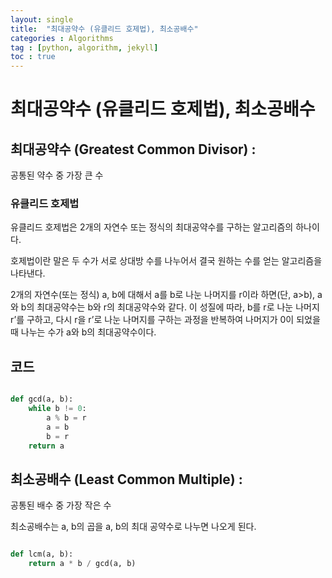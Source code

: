 ```yaml
---
layout: single
title:  "최대공약수 (유클리드 호제법), 최소공배수"
categories : Algorithms
tag : [python, algorithm, jekyll]
toc : true
---
```


# 최대공약수 (유클리드 호제법), 최소공배수

## 최대공약수 (Greatest Common Divisor) : 
공통된 약수 중 가장 큰 수

### 유클리드 호제법 

유클리드 호제법은 2개의 자연수 또는 정식의 최대공약수를 구하는 알고리즘의 하나이다.

호제법이란 말은 두 수가 서로 상대방 수를 나누어서 결국 원하는 수를 얻는 알고리즘을 나타낸다.

2개의 자연수(또는 정식) a, b에 대해서 a를 b로 나눈 나머지를 r이라 하면(단, a>b), a와 b의 최대공약수는 b와 r의 최대공약수와 같다. 이 성질에 따라, b를 r로 나눈 나머지 r’를 구하고, 다시 r을 r’로 나눈 나머지를 구하는 과정을 반복하여 나머지가 0이 되었을 때 나누는 수가 a와 b의 최대공약수이다.

## 코드
``` python

def gcd(a, b):
    while b != 0:
        a % b = r
        a = b
        b = r
    return a

```

## 최소공배수 (Least Common Multiple) : 
공통된 배수 중 가장 작은 수

최소공배수는 a, b의 곱을 a, b의 최대 공약수로 나누면 나오게 된다.

```python

def lcm(a, b):
    return a * b / gcd(a, b)

```

